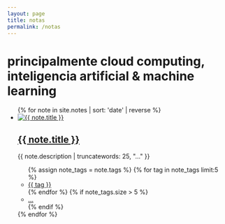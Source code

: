 ```yaml
---
layout: page
title: notas
permalink: /notas
---
```

 <main class="mw7 center">
  <h1 class="pa3 pa4-ns fw1 dark-gray f6 f5-l mt0">principalmente cloud computing, inteligencia artificial & machine learning</h1>
  <ul class="list pl0">
    {% for note in site.notes | sort: 'date' | reverse %}
    <li class="pa3 pa4-ns mb3">
      <a href="{{ note.url }}" class="db overflow-hidden image-container">
        <img src="{{ note.image }}" alt="{{ note.title }}" class="w-100 mb2 note-image">
      </a>
      <h2 class="fw1 f4 f3-ns"><a href="{{ note.url }}" class="link dim dark-gray">{{ note.title }}</a></h2>
      <p class="measure lh-copy f6 dark-gray tj-ns">{{ note.description | truncatewords: 25, "..." }}</p>
          <ul class="list pl0 flex flex-wrap">
            {% assign note_tags = note.tags %}
            {% for tag in note_tags limit:5 %}
              <li class="mr2 mb2">
                <a href="/tags/{{ tag | slugify }}" class="tag">{{ tag }}</a>
              </li>
            {% endfor %}
            {% if note_tags.size > 5 %}
              <li class="mr2 mb2"><a href="{{ note.url }}" class="tag">...</a></li>
            {% endif %}
          </ul>
        </li>
      {% endfor %}
    </ul>

